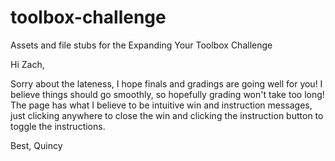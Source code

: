toolbox-challenge
=================

Assets and file stubs for the Expanding Your Toolbox Challenge

Hi Zach,

Sorry about the lateness, I hope finals and gradings are going well for you!
I believe things should go smoothly, so hopefully grading won't take too long!
The page has what I believe to be intuitive win and instruction messages, just clicking anywhere to close the win and clicking the instruction button to toggle the instructions.

Best,
Quincy